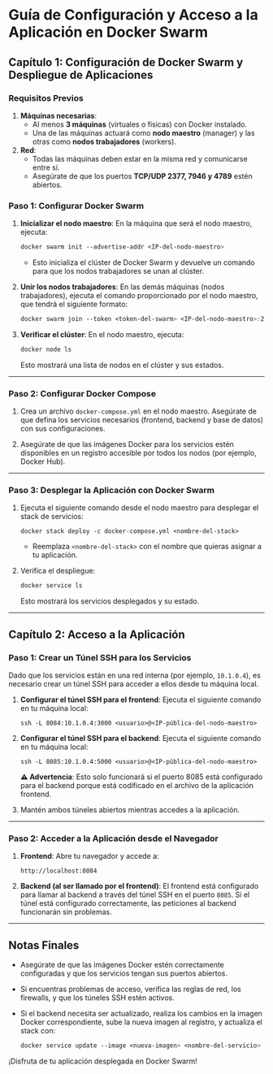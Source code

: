 Guía de Configuración y Acceso a la Aplicación en Docker Swarm
==============================================================

Capítulo 1: Configuración de Docker Swarm y Despliegue de Aplicaciones
----------------------------------------------------------------------

### Requisitos Previos

1.  **Máquinas necesarias**:
    *   Al menos **3 máquinas** (virtuales o físicas) con Docker instalado.
    *   Una de las máquinas actuará como **nodo maestro** (manager) y las otras como **nodos trabajadores** (workers).
2.  **Red**:
    *   Todas las máquinas deben estar en la misma red y comunicarse entre sí.
    *   Asegúrate de que los puertos **TCP/UDP 2377, 7946 y 4789** estén abiertos.

### Paso 1: Configurar Docker Swarm

1.  **Inicializar el nodo maestro**: En la máquina que será el nodo maestro, ejecuta:
    
    ```css
    docker swarm init --advertise-addr <IP-del-nodo-maestro>
    ```
    
    *   Esto inicializa el clúster de Docker Swarm y devuelve un comando para que los nodos trabajadores se unan al clúster.
2.  **Unir los nodos trabajadores**: En las demás máquinas (nodos trabajadores), ejecuta el comando proporcionado por el nodo maestro, que tendrá el siguiente formato:
    
    ```css
    docker swarm join --token <token-del-swarm> <IP-del-nodo-maestro>:2377
    ```
    
3.  **Verificar el clúster**: En el nodo maestro, ejecuta:
    
    ```bash
    docker node ls
    ```
    
    Esto mostrará una lista de nodos en el clúster y sus estados.
    

* * *

### Paso 2: Configurar Docker Compose

1.  Crea un archivo `docker-compose.yml` en el nodo maestro. Asegúrate de que defina los servicios necesarios (frontend, backend y base de datos) con sus configuraciones.
    
2.  Asegúrate de que las imágenes Docker para los servicios estén disponibles en un registro accesible por todos los nodos (por ejemplo, Docker Hub).
    

* * *

### Paso 3: Desplegar la Aplicación con Docker Swarm

1.  Ejecuta el siguiente comando desde el nodo maestro para desplegar el stack de servicios:
    
    ```arduino
    docker stack deploy -c docker-compose.yml <nombre-del-stack>
    ```
    
    *   Reemplaza `<nombre-del-stack>` con el nombre que quieras asignar a tu aplicación.
2.  Verifica el despliegue:
    
    ```bash
    docker service ls
    ```
    
    Esto mostrará los servicios desplegados y su estado.
    

* * *

Capítulo 2: Acceso a la Aplicación
----------------------------------

### Paso 1: Crear un Túnel SSH para los Servicios

Dado que los servicios están en una red interna (por ejemplo, `10.1.0.4`), es necesario crear un túnel SSH para acceder a ellos desde tu máquina local.

1.  **Configurar el túnel SSH para el frontend**: Ejecuta el siguiente comando en tu máquina local:
    
    ```php-template
    ssh -L 8084:10.1.0.4:3000 <usuario>@<IP-pública-del-nodo-maestro>
    ```
    
2.  **Configurar el túnel SSH para el backend**: Ejecuta el siguiente comando en tu máquina local:
    
    ```php-template
    ssh -L 8085:10.1.0.4:5000 <usuario>@<IP-pública-del-nodo-maestro>
    ```
    
    **⚠ Advertencia**: Esto solo funcionará si el puerto 8085 está configurado para el backend porque está codificado en el archivo de la aplicación frontend.
    
3.  Mantén ambos túneles abiertos mientras accedes a la aplicación.
    

* * *

### Paso 2: Acceder a la Aplicación desde el Navegador

1.  **Frontend**: Abre tu navegador y accede a:
    
    ```arduino
    http://localhost:8084
    ```
    
2.  **Backend (al ser llamado por el frontend)**: El frontend está configurado para llamar al backend a través del túnel SSH en el puerto `8085`. Si el túnel está configurado correctamente, las peticiones al backend funcionarán sin problemas.
    

* * *

Notas Finales
-------------

*   Asegúrate de que las imágenes Docker estén correctamente configuradas y que los servicios tengan sus puertos abiertos.
*   Si encuentras problemas de acceso, verifica las reglas de red, los firewalls, y que los túneles SSH estén activos.
*   Si el backend necesita ser actualizado, realiza los cambios en la imagen Docker correspondiente, sube la nueva imagen al registro, y actualiza el stack con:
    
    ```css
    docker service update --image <nueva-imagen> <nombre-del-servicio>
    ```
    

¡Disfruta de tu aplicación desplegada en Docker Swarm!
